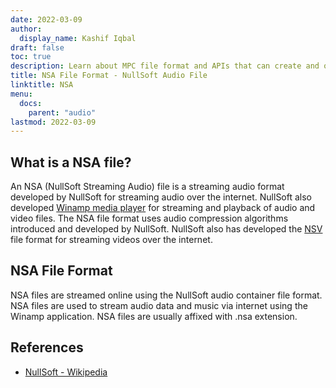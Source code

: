 ```yaml
---
date: 2022-03-09
author:
  display_name: Kashif Iqbal
draft: false
toc: true
description: Learn about MPC file format and APIs that can create and open MPC files.
title: NSA File Format - NullSoft Audio File
linktitle: NSA
menu:
  docs:
    parent: "audio"
lastmod: 2022-03-09
---
```


## What is a NSA file?

An NSA (NullSoft Streaming Audio) file is a streaming audio format developed by NullSoft for streaming audio over the internet. NullSoft also developed [Winamp media player](https://www.winamp.com/) for streaming and playback of audio and video files. The NSA file format uses audio compression algorithms introduced and developed by NullSoft. NullSoft also has developed the [NSV](/video/nsv/) file format for streaming videos over the internet.

## NSA File Format

NSA files are streamed online using the NullSoft audio container file format. NSA files are used to stream audio data and music via internet using the Winamp application. NSA files are usually affixed with .nsa extension.

## References

* [NullSoft - Wikipedia](https://en.wikipedia.org/wiki/Nullsoft)
